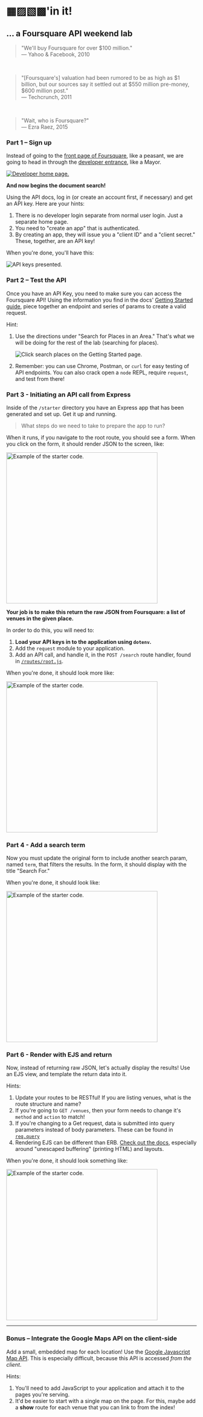 # [▦▨▧▩][4sq]'in it!

## … a Foursquare API weekend lab

> "We'll buy Foursquare for over $100 million."   
> — Yahoo & Facebook, 2010

<br>

> "[Foursquare's] valuation had been rumored to be as high as $1 billion,
> but our sources say it settled out at $550 million pre-money, 
> $600 million post."   
> — Techcrunch, 2011

<br>

> "Wait, who is Foursquare?"   
> — Ezra Raez, 2015

### Part 1 – Sign up

Instead of going to the [front page of Foursquare][4sq], like a peasant,
we are going to head in through the [developer entrance][4sq-dev], 
like a Mayor.

[![Developer home page.](assets/4sq-developer-home.png)][4sq-dev]

**And now begins the document search!**

Using the API docs, log in (or create an account first, if necessary) 
and get an API key. Here are your hints:

1.  There is no developer login separate from normal user login. Just
    a separate home page.
2.  You need to "create an app" that is authenticated.
3.  By creating an app, they will issue you a "client ID" and a "client
    secret." These, together, are an API key!

When you're done, you'll have this:

![API keys presented.](assets/4sq-api-keys.png)

<!-- If you give up (and trust me, this isn't obvious or easy), there are 
[explicit directions to follow in the `hints.md` file][hints-1].
Try really hard to do it before going to the hints, tho! -->

### Part 2 – Test the API

Once you have an API Key, you need to make sure you can access the
Foursquare API! Using the information you find in the docs'
[Getting Started guide][4sq-dev-getting-started], piece together
an endpoint and series of params to create a valid request.

Hint:

1.  Use the directions under "Search for Places in an Area." That's
    what we will be doing for the rest of the lab (searching for places).

    ![Click search places on the Getting Started page.](assets/4sq-places.png)
2.  Remember: you can use Chrome, Postman, or `curl` for easy testing of
    API endpoints. You can also crack open a `node` REPL, require
    `request`, and test from there!

<!-- Once again, if necessary, there are 
[detailed directions in `hints.md`][hints-2]. -->

### Part 3 - Initiating an API call from Express

Inside of the `/starter` directory you have an Express app that has been
generated and set up. Get it up and running.

> What steps do we need to take to prepare the app to run?

When it runs, if you navigate to the root route, you should see a form.
When you click on the form, it should render JSON to the screen, like:

<img alt="Example of the starter code." src="assets/local-starter.png" style="width: 400px;">

**Your job is to make this return the raw JSON from Foursquare: a list
of venues in the given place.**

In order to do this, you will need to:

1.  **Load your API keys in to the application using `dotenv`.**
2.  Add the `request` module to your application.
3.  Add an API call, and handle it, in the `POST /search` route
    handler, found in [`/routes/root.js`](/starter/config/routes.js).

When you're done, it should look more like:

<img alt="Example of the starter code." src="assets/local-solution-3.png" style="width: 400px;">

### Part 4 - Add a search term

Now you must update the original form to include another search param,
named `term`, that filters the results. In the form, it should display
with the title "Search For."

When you're done, it should look like:

<img alt="Example of the starter code." src="assets/local-solution-4.png" style="width: 400px;">

### Part 6 - Render with EJS and return

Now, instead of returning raw JSON, let's actually display the results!
Use an EJS view, and template the return data into it.

Hints:

1.  Update your routes to be RESTful! If you are listing venues,
    what is the route structure and name?
2.  If you're going to `GET /venues`, then your form needs to change 
    it's `method` and `action` to match!
3.  If you're changing to a Get request, data is submitted into query
    parameters instead of body parameters. These can be found in
    [`req.query`][ex-api-req-query]
4.  Rendering EJS can be different than ERB. [Check out the docs][ejs],
    especially around "unescaped buffering" (printing HTML) and layouts.

When you're done, it should look something like:

<img alt="Example of the starter code." src="assets/local-solution-5.png" style="width: 400px;">

---

### Bonus – Integrate the Google Maps API on the client-side

Add a small, embedded map for each location! Use the 
[Google Javascript Map API][gmap-api]. This is especially difficult,
because this API is accessed *from the client*.

Hints:

1.  You'll need to add JavaScript to your application and attach it to
    the pages you're serving.
2.  It'd be easier to start with a single map on the page. For this,
    maybe add a **show** route for each venue that you can link to
    from the index!

<!-- LINKS -->

[hints-1]:   hints.md#part-1--sign-up
[hints-2]:   hints.md#part-2--test-the-api

[4sq]:     https://foursquare.com
[4sq-dev]: https://developer.foursquare.com

[4sq-dev-getting-started]: https://developer.foursquare.com/start

[ex-api-req-query]: http://expressjs.com/api.html#req.query

[ejs]: https://github.com/tj/ejs

[gmap-api]: https://developers.google.com/maps/documentation/javascript/
